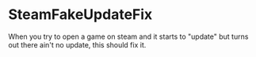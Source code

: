 # SteamFakeUpdateFix
When you try to open a game on steam and it starts to "update" but turns out there ain't no update, this should fix it.

